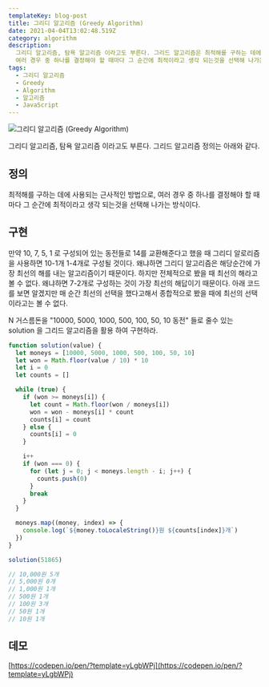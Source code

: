 ```yaml
---
templateKey: blog-post
title: 그리디 알고리즘 (Greedy Algorithm)
date: 2021-04-04T13:02:48.519Z
category: algorithm
description:
  그리디 알고리즘, 탐욕 알고리즘 이라고도 부른다. 그리드 알고리즘은 최적해를 구하는 데에 사용되는 근사적인 방법으로,
  여러 경우 중 하나를 결정해야 할 때마다 그 순간에 최적이라고 생각 되는것을 선택해 나가는 방식이다.
tags:
  - 그리디 알고리즘
  - Greedy
  - Algorithm
  - 알고리즘
  - JavaScript
---
```


![그리디 알고리즘 (Greedy Algorithm)](/assets/algorithm.png "그리디 알고리즘 (Greedy Algorithm)")

그리디 알고리즘, 탐욕 알고리즘 이라고도 부른다. 그리드 알고리즘 정의는 아래와 같다.

## 정의

최적해를 구하는 데에 사용되는 근사적인 방법으로, 여러 경우 중 하나를 결정해야 할 때마다 그 순간에 최적이라고 생각 되는것을 선택해 나가는 방식이다.

## 구현

만약 10, 7, 5, 1 로 구성되어 있는 동전들로 14를 교환해준다고 했을 때 그리디 알로리즘을 사용하면 10-1개 1-4개로 구성될 것이다. 왜냐하면 그리디 알고리즘은 해당순간에 가장 최선의 해를 내는 알고리즘이기 때문이다. 하지만 전체적으로 봤을 때 최선의 해라고 볼 수 없다. 왜냐하면 7-2개로 구성하는 것이 가장 최선의 해답이기 때문이다. 아래 코드를 보면 알겠지만 매 순간 최선의 선택을 했다고해서 종합적으로 봤을 때에 최선의 선택이라고는 볼 수 없다.

N 거스름돈을 "10000, 5000, 1000, 500, 100, 50, 10 동전" 들로 줄수 있는 solution 을 그리드 알고리즘을 활용 하여 구현하라.

```javascript
function solution(value) {
  let moneys = [10000, 5000, 1000, 500, 100, 50, 10]
  let won = Math.floor(value / 10) * 10
  let i = 0
  let counts = []

  while (true) {
    if (won >= moneys[i]) {
      let count = Math.floor(won / moneys[i])
      won = won - moneys[i] * count
      counts[i] = count
    } else {
      counts[i] = 0
    }

    i++
    if (won === 0) {
      for (let j = 0; j < moneys.length - i; j++) {
        counts.push(0)
      }
      break
    }
  }

  moneys.map((money, index) => {
    console.log(`${money.toLocaleString()}원 ${counts[index]}개`)
  })
}

solution(51865)

// 10,000원 5개
// 5,000원 0개
// 1,000원 1개
// 500원 1개
// 100원 3개
// 50원 1개
// 10원 1개
```

## 데모

[https://codepen.io/pen/?template=yLgbWPj](https://codepen.io/pen/?template=yLgbWPj)

